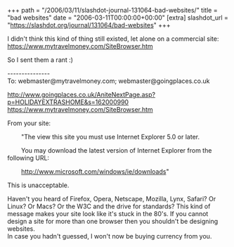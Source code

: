 +++
path = "/2006/03/11/slashdot-journal-131064-bad-websites/"
title = "bad websites"
date = "2006-03-11T00:00:00+00:00"
[extra]
slashdot_url = "https://slashdot.org/journal/131064/bad-websites"
+++

<p>I didn't think this kind of thing still existed, let alone on a commercial site:<br><a href="https://www.mytravelmoney.com/SiteBrowser.htm">https://www.mytravelmoney.com/SiteBrowser.htm</a></p>
<p>So I sent them a rant<nobr> </nobr>:)</p>
<p>---------------<br>To: webmaster@mytravelmoney.com; webmaster@goingplaces.co.uk</p>
<p><a href="http://www.goingplaces.co.uk/AniteNextPage.asp?p=HOLIDAYEXTRASHOME&amp;s=162000990">http://www.goingplaces.co.uk/AniteNextPage.asp?p=HOLIDAYEXTRASHOME&amp;s=162000990</a><br><a href="https://www.mytravelmoney.com/SiteBrowser.htm">https://www.mytravelmoney.com/SiteBrowser.htm</a></p>
<p>From your site:</p>
<p>
        "The view this site you must use Internet Explorer 5.0 or later.</p>
<p>
        You may download the latest version of Internet Explorer from the following URL:</p>
<p>
        <a href="http://www.microsoft.com/windows/ie/downloads">http://www.microsoft.com/windows/ie/downloads</a>"</p>
<p>This is unacceptable.</p>
<p>Haven't you heard of Firefox, Opera, Netscape, Mozilla, Lynx, Safari? Or Linux? Or Macs? Or the W3C and the drive for standards? This kind of message makes your site look like it's stuck in the 80's. If you cannot design a site for more than one browser then you shouldn't be designing websites.<br>In case you hadn't guessed, I won't now be buying currency from you.</p>

